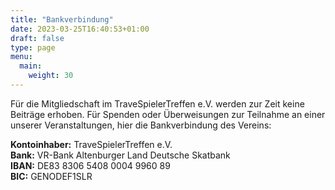 ```yaml
---
title: "Bankverbindung"
date: 2023-03-25T16:40:53+01:00
draft: false
type: page
menu: 
  main:
    weight: 30
---
```


Für die Mitgliedschaft im TraveSpielerTreffen e.V. werden zur Zeit keine Beiträge erhoben. Für Spenden oder Überweisungen zur Teilnahme an einer unserer Veranstaltungen, hier die Bankverbindung des Vereins:

**Kontoinhaber:** TraveSpielerTreffen e.V.  
**Bank:** VR-Bank Altenburger Land Deutsche Skatbank  
**IBAN:** DE83 8306 5408 0004 9960 89  
**BIC:** GENODEF1SLR
